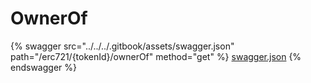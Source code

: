 # OwnerOf

{% swagger src="../../../.gitbook/assets/swagger.json" path="/erc721/{tokenId}/ownerOf" method="get" %}
[swagger.json](../../../.gitbook/assets/swagger.json)
{% endswagger %}
